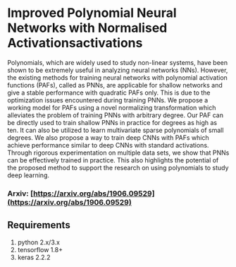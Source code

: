 # Improved Polynomial Neural Networks with Normalised Activationsactivations

Polynomials, which are widely used to study non-linear systems, have been shown to be extremely useful in analyzing neural networks (NNs). However, the existing methods for training neural networks with polynomial activation functions (PAFs), called as PNNs, are applicable for shallow networks and give a stable performance with quadratic PAFs only. This is due to the optimization issues encountered during training PNNs. We propose a working model for PAFs using a novel normalizing transformation which alleviates the problem of training PNNs with arbitrary degree. Our PAF can be directly used to train shallow PNNs in practice for degrees as high as ten. It can also be utilized to learn multivariate sparse polynomials of small degrees. We also propose a way to train deep CNNs with PAFs which achieve performance similar to deep CNNs with standard activations. Through rigorous experimentation on multiple data sets, we show that PNNs can be effectively trained in practice. This also highlights the potential of the proposed method to support the research on using polynomials to study deep learning.

### Arxiv: [https://arxiv.org/abs/1906.09529](https://arxiv.org/abs/1906.09529)

## Requirements
1. python 2.x/3.x
2. tensorflow 1.8+
3. keras 2.2.2


